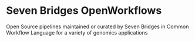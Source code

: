 # Seven Bridges OpenWorkflows

Open Source pipelines maintained or curated by Seven Bridges in Common Workflow Language for a variety of genomics applications
